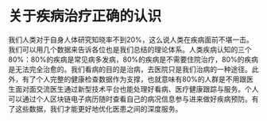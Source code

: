 # 关于疾病治疗正确的认识  

我们人类对于自身人体研究知晓率不到20%，这么说人类在疾病面前不堪一击。我们可以用几个数据来告诉各位也是我们总结的理论体系。人类疾病认知的三个80%：80%的疾病是常见病多发病，80%的疾病是不需要住院治疗，80%的疾病是无法完全治愈的。我们看病的目的是治病，去医院只是我们治病的一种途径。此外，有了个人完整的健康检查数据作为支撑，也就意味有80%的人群是不用跟医生面对面交流医生通过新型技术平台也能处理好看病、医疗健康跟踪与服务。个人可以通过个人区块链电子病历随时查看自己的病况信息参与进来做好疾病预防。有了这些数据，我们才能更好地优化医患之间的深度服务。
